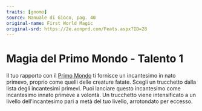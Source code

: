 ```yaml
---
traits: [gnomo]
source: Manuale di Gioco, pag. 40
original-name: First World Magic
original-srd: https://2e.aonprd.com/Feats.aspx?ID=28
---
```


# Magia del Primo Mondo - Talento 1

Il tuo rapporto con il [Primo Mondo](/piani/primo-mondo) ti fornisce un
incantesimo in nato primevo, proprio come quelli delle creature fatate. Scegli
un trucchetto dalla lista degli incantesimi primevi. Puoi lanciare questo
incantesimo come incantesimo innato primeve a volontà. Un trucchetto viene
intensificato a un livello dell'incantesimo pari a metà del tuo livello,
arrotondato per eccesso.
